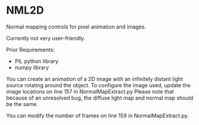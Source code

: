 # NML2D
Normal mapping controls for pixel animation and images.

Currently not very user-friendly.

Prior Requirements:
- PIL python library
- numpy library

You can create an animation of a 2D image with an infinitely distant light source rotating around the object.
To configure the image used, update the image locations on line 157 in NormalMapExtract.py
Please note that because of an unresolved bug, the diffuse light map and normal map should be the same.

You can modify the number of frames on line 159 in NormalMapExtract.py.
